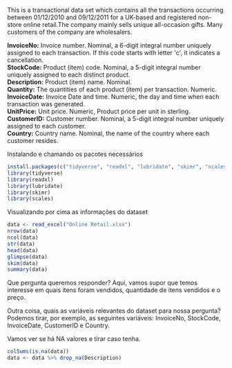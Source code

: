 This is a transactional data set which contains all the transactions occurring between 01/12/2010 and 09/12/2011 for a UK-based and registered non-store online retail.The company mainly sells unique all-occasion gifts. Many customers of the company are wholesalers.

**InvoiceNo:** Invoice number. Nominal, a 6-digit integral number uniquely assigned to each transaction. If this code starts with letter 'c', it indicates a cancellation.  
**StockCode:** Product (item) code. Nominal, a 5-digit integral number uniquely assigned to each distinct product.  
**Description:** Product (item) name. Nominal.  
**Quantity:** The quantities of each product (item) per transaction. Numeric.  
**InvoiceDate:** Invoice Date and time. Numeric, the day and time when each transaction was generated.  
**UnitPrice:** Unit price. Numeric, Product price per unit in sterling.  
**CustomerID:** Customer number. Nominal, a 5-digit integral number uniquely assigned to each customer.  
**Country:** Country name. Nominal, the name of the country where each customer resides.


Instalando e chamando os pacotes necessários
```R
install.packages(c("tidyverse", "readxl", "lubridate", "skimr", "scales"))
library(tidyverse)
library(readxl)
library(lubridate)
library(skimr)
library(scales)
```

Visualizando por cima as informações do dataset
```R
data <- read_excel("Online Retail.xlsx")
nrow(data)
ncol(data)
str(data)
head(data)
glimpse(data)
skim(data)
summary(data)
```

Que pergunta queremos responder? Aqui, vamos supor que temos interesse em quais itens foram vendidos, quantidade de itens vendidos e o preço.

Outra coisa, quais as variáveis relevantes do dataset para nossa pergunta? Podemos tirar, por exemplo, as seguintes variáveis: InvoiceNo, StockCode, InvoiceDate, CustomerID e Country.

Vamos ver se há NA valores e tirar caso tenha.
```R
colSums(is.na(data))
data <- data %>% drop_na(Description)
```






